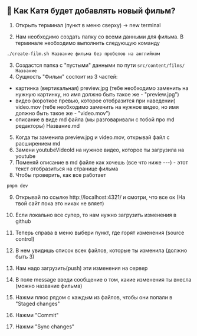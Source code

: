 ## 👀 Как Катя будет добавлять новый фильм?

1. Открыть терминал (пункт в меню сверху) -> new terminal

2. Нам необходимо создать папку со всеми данными для фильма. В терминале необходимо выполнить следующую команду

```sh
./create-film.sh Название фильма без пробелов на английком
```

3. Создастся папка с "пустыми" данными по пути `src/content/films/Название`
4. Сущность "Фильм" состоит из 3 частей:

- картинка (вертикальная) preview.jpg (тебе необходимо заменить на нужную картинку, но имя должно быть такое же - "preview.jpg")
- видео (короткое превью, которое отобразится при наведении) video.mov (тебе необходимо заменить на нужное видео, но имя должно быть такое же - "video.mov")
- описание в виде md файла (мы разговаривали с тобой про md редакторы) Название.md

5. Когда ты заменила preview.jpg и video.mov, открывай файл c расширением md
6. Замени youtubeVideoId на нужное видео, которое ты загрузила на youtube
7. Поменяй описание в md файле как хочешь (все что ниже ---) - этот текст отобразиться на странице фильма
8. Чтобы проверить, как все работает

```sh
pnpm dev
```

9. Открывай по ссылке http://localhost:4321/ и смотри, что все ок (На твой сайт пока это никак не вляет)

10. Если локально все супер, то нам нужно загрузить изменения в github

11. Теперь справа в меню выбери пункт, где горят изменения (source control)

12. В нем увидишь список всех файлов, которые ты изменила (должно быть 3)

13. Нам надо загрузить(push) эти изменения на сервер

14. В поле message введи сообщение о том, какие изменения ты внесла (можно название фильма)

15. Нажми плюс рядом с каждым из файлов, чтобы они попали в "Staged changes"

16. Нажми "Commit"

17. Нажми "Sync changes"
